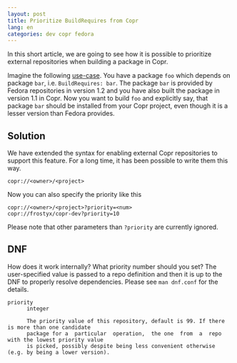 ```yaml
---
layout: post
title: Prioritize BuildRequires from Copr
lang: en
categories: dev copr fedora
---
```


In this short article, we are going to see how it is possible to prioritize external repositories when building a package in Copr.

Imagine the following [use-case](https://pagure.io/copr/copr/issue/97#comment-446610). You have a package `foo` which depends on package `bar`, i.e. `BuildRequires: bar`. The package `bar` is provided by Fedora repositories in version 1.2 and you have also built the package in version 1.1 in Copr. Now you want to build `foo` and explicitly say, that package `bar` should be installed from your Copr project, even though it is a lesser version than Fedora provides.


## Solution

We have extended the syntax for enabling external Copr repositories to support this feature. For a long time, it has been possible to write them this way.

    copr://<owner>/<project>

Now you can also specify the priority like this

    copr://<owner>/<project>?priority=<num>
    copr://frostyx/copr-dev?priority=10

Please note that other parameters than `?priority` are currently ignored.


## DNF

How does it work internally? What priority number should you set? The user-specified value is passed to a repo definition and then it is up to the DNF to properly resolve dependencies. Please see `man dnf.conf` for the details.

    priority
          integer

          The priority value of this repository, default is 99. If there is more than one candidate
          package for a  particular  operation,  the one  from  a  repo with the lowest priority value
          is picked, possibly despite being less convenient otherwise (e.g. by being a lower version).
